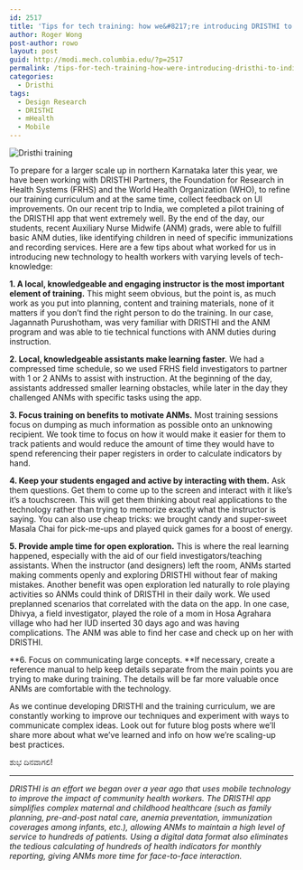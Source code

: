 ```yaml
---
id: 2517
title: 'Tips for tech training: how we&#8217;re introducing DRISTHI to India&#8217;s rural community health workers'
author: Roger Wong
post-author: rowo
layout: post
guid: http://modi.mech.columbia.edu/?p=2517
permalink: /tips-for-tech-training-how-were-introducing-dristhi-to-indias-rural-community-health-workers/
categories:
  - Dristhi
tags:
  - Design Research
  - DRISTHI
  - mHealth
  - Mobile
---
```

![Dristhi training][1] 

To prepare for a larger scale up in northern Karnataka later this year, we have been working with DRISTHI Partners, the Foundation for Research in Health Systems (FRHS) and the World Health Organization (WHO), to refine our training curriculum and at the same time, collect feedback on UI improvements. <!--more-->On our recent trip to India, we completed a pilot training of the DRISTHI app that went extremely well. By the end of the day, our students, recent Auxiliary Nurse Midwife (ANM) grads, were able to fulfill basic ANM duties, like identifying children in need of specific immunizations and recording services. Here are a few tips about what worked for us in introducing new technology to health workers with varying levels of tech-knowledge: 

**1. A local, knowledgeable and engaging instructor is the most important element of training.** This might seem obvious, but the point is, as much work as you put into planning, content and training materials, none of it matters if you don&#8217;t find the right person to do the training. In our case, Jagannath Purushotham, was very familiar with DRISTHI and the ANM program and was able to tie technical functions with ANM duties during instruction. 

**2. Local, knowledgeable assistants make learning faster.** We had a compressed time schedule, so we used FRHS field investigators to partner with 1 or 2 ANMs to assist with instruction. At the beginning of the day, assistants addressed smaller learning obstacles, while later in the day they challenged ANMs with specific tasks using the app. 

**3. Focus training on benefits to motivate ANMs.** Most training sessions focus on dumping as much information as possible onto an unknowing recipient. We took time to focus on how it would make it easier for them to track patients and would reduce the amount of time they would have to spend referencing their paper registers in order to calculate indicators by hand. 

**4. Keep your students engaged and active by interacting with them.** Ask them questions. Get them to come up to the screen and interact with it like&#8217;s it&#8217;s a touchscreen. This will get them thinking about real applications to the technology rather than trying to memorize exactly what the instructor is saying. You can also use cheap tricks: we brought candy and super-sweet Masala Chai for pick-me-ups and played quick games for a boost of energy. 

**5. Provide ample time for open exploration.** This is where the real learning happened, especially with the aid of our field investigators/teaching assistants. When the instructor (and designers) left the room, ANMs started making comments openly and exploring DRISTHI without fear of making mistakes. Another benefit was open exploration led naturally to role playing activities so ANMs could think of DRISTHI in their daily work. We used preplanned scenarios that correlated with the data on the app. In one case, Dhivya, a field investigator, played the role of a mom in Hosa Agrahara village who had her IUD inserted 30 days ago and was having complications. The ANM was able to find her case and check up on her with DRISTHI. 

**6. Focus on communicating large concepts. **If necessary, create a reference manual to help keep details separate from the main points you are trying to make during training. The details will be far more valuable once ANMs are comfortable with the technology. 

As we continue developing DRISTHI and the training curriculum, we are constantly working to improve our techniques and experiment with ways to communicate complex ideas. Look out for future blog posts where we&#8217;ll share more about what we&#8217;ve learned and info on how we&#8217;re scaling-up best practices. 

ಶುಭ ದಿನವಾಗಲಿ! 

* * *

*DRISTHI is an effort we began over a year ago that uses mobile technology to improve the impact of community health workers. The DRISTHI app simplifies complex maternal and childhood healthcare (such as family planning, pre-and-post natal care, anemia preventation, immunization coverages among infants, etc.), allowing ANMs to maintain a high level of service to hundreds of patients. Using a digital data format also eliminates the tedious calculating of hundreds of health indicators for monthly reporting, giving ANMs more time for face-to-face interaction.*

 [1]: http://farm3.staticflickr.com/2860/9505911702_9fb06205a6_o_d.jpg
